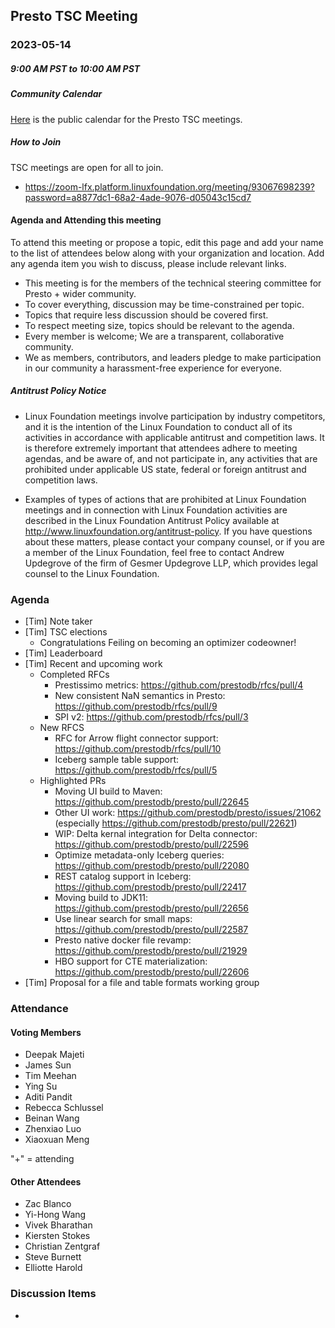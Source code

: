 ## Presto TSC Meeting

### 2023-05-14
##### 9:00 AM PST to 10:00 AM PST

##### Community Calendar

[Here](https://calendar.google.com/calendar/embed?src=linuxfoundation.org_vrjlva5b0u73ps75fvnv5sasi4%40group.calendar.google.com&ctz=America%2FChicago) is the public calendar for the Presto TSC meetings.

##### How to Join

TSC meetings are open for all to join.

* https://zoom-lfx.platform.linuxfoundation.org/meeting/93067698239?password=a8877dc1-68a2-4ade-9076-d05043c15cd7

#### Agenda and Attending this meeting

To attend this meeting or propose a topic, edit this page and add your name to the list of attendees below along with your organization and location. Add any agenda item you wish to discuss, please include relevant links.

* This meeting is for the members of the technical steering committee for Presto + wider community.
* To cover everything, discussion may be time-constrained per topic.
* Topics that require less discussion should be covered first.
* To respect meeting size, topics should be relevant to the agenda.
* Every member is welcome; We are a transparent, collaborative community.
* We as members, contributors, and leaders pledge to make participation in our community a harassment-free experience for everyone.

##### Antitrust Policy Notice

* Linux Foundation meetings involve participation by industry competitors, and it is the intention of the Linux Foundation to conduct all of its activities in accordance with applicable antitrust and competition laws. It is therefore extremely important that attendees adhere to meeting agendas, and be aware of, and not participate in, any activities that are prohibited under applicable US state, federal or foreign antitrust and competition laws.

* Examples of types of actions that are prohibited at Linux Foundation meetings and in connection with Linux Foundation activities are described in the Linux Foundation Antitrust Policy available at http://www.linuxfoundation.org/antitrust-policy. If you have questions about these matters, please contact your company counsel, or if you are a member of the Linux Foundation, feel free to contact Andrew Updegrove of the firm of Gesmer Updegrove LLP, which provides legal counsel to the Linux Foundation.

### Agenda

* [Tim] Note taker
* [Tim] TSC elections
  * Congratulations Feiling on becoming an optimizer codeowner!
* [Tim] Leaderboard
* [Tim] Recent and upcoming work
  * Completed RFCs
    * Prestissimo metrics: https://github.com/prestodb/rfcs/pull/4
    * New consistent NaN semantics in Presto: https://github.com/prestodb/rfcs/pull/9
    * SPI v2: https://github.com/prestodb/rfcs/pull/3
  * New RFCS
    * RFC for Arrow flight connector support: https://github.com/prestodb/rfcs/pull/10
    * Iceberg sample table support: https://github.com/prestodb/rfcs/pull/5
  * Highlighted PRs
    * Moving UI build to Maven: https://github.com/prestodb/presto/pull/22645
    * Other UI work: https://github.com/prestodb/presto/issues/21062 (especially https://github.com/prestodb/presto/pull/22621)
    * WIP: Delta kernal integration for Delta connector: https://github.com/prestodb/presto/pull/22596
    * Optimize metadata-only Iceberg queries: https://github.com/prestodb/presto/pull/22080
    * REST catalog support in Iceberg: https://github.com/prestodb/presto/pull/22417
    * Moving build to JDK11: https://github.com/prestodb/presto/pull/22656
    * Use linear search for small maps: https://github.com/prestodb/presto/pull/22587
    * Presto native docker file revamp: https://github.com/prestodb/presto/pull/21929
    * HBO support for CTE materialization: https://github.com/prestodb/presto/pull/22606
* [Tim] Proposal for a file and table formats working group

### Attendance


#### Voting Members

* Deepak Majeti
* James Sun
* Tim Meehan
* Ying Su
* Aditi Pandit
* Rebecca Schlussel
* Beinan Wang
* Zhenxiao Luo
* Xiaoxuan Meng

"+" = attending


#### Other Attendees

* Zac Blanco
* Yi-Hong Wang
* Vivek Bharathan
* Kiersten Stokes
* Christian Zentgraf
* Steve Burnett
* Elliotte Harold

### Discussion Items

- 
